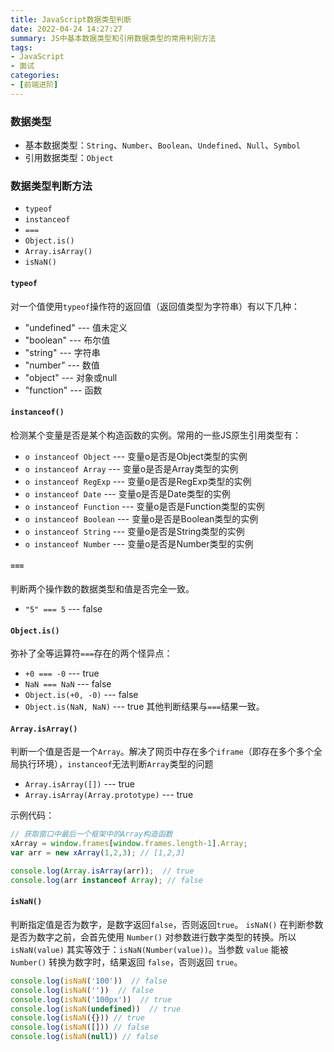 ```yaml
---
title: JavaScript数据类型判断
date: 2022-04-24 14:27:27
summary: JS中基本数据类型和引用数据类型的常用判别方法
tags:
- JavaScript
- 面试
categories:
- [前端进阶]
---
```


### 数据类型
- 基本数据类型：`String`、`Number`、`Boolean`、`Undefined`、`Null`、`Symbol`
- 引用数据类型：`Object`

### 数据类型判断方法
- `typeof`
- `instanceof`
- `===`
- `Object.is()`
- `Array.isArray()`
- `isNaN()`

#### `typeof`
对一个值使用`typeof`操作符的返回值（返回值类型为字符串）有以下几种：
- "undefined" --- 值未定义
- "boolean"   --- 布尔值
- "string"    --- 字符串
- "number"    --- 数值
- "object"    --- 对象或null
- "function"  --- 函数

#### `instanceof()`
检测某个变量是否是某个构造函数的实例。常用的一些JS原生引用类型有：
- `o instanceof Object` --- 变量o是否是Object类型的实例
- `o instanceof Array`  --- 变量o是否是Array类型的实例
- `o instanceof RegExp` --- 变量o是否是RegExp类型的实例
- `o instanceof Date`   --- 变量o是否是Date类型的实例
- `o instanceof Function` --- 变量o是否是Function类型的实例
- `o instanceof Boolean` --- 变量o是否是Boolean类型的实例
- `o instanceof String` --- 变量o是否是String类型的实例
- `o instanceof Number` --- 变量o是否是Number类型的实例


#### `===`
判断两个操作数的数据类型和值是否完全一致。
- `"5" === 5` --- false

#### `Object.is()`
弥补了全等运算符`===`存在的两个怪异点：
- `+0 === -0` --- true
- `NaN === NaN` --- false
- `Object.is(+0, -0)` ---  false
- `Object.is(NaN, NaN)` --- true
其他判断结果与`===`结果一致。

#### `Array.isArray()`
判断一个值是否是一个`Array`。解决了网页中存在多个`iframe`（即存在多个多个全局执行环境），`instanceof`无法判断`Array`类型的问题
- `Array.isArray([])` ---  true
- `Array.isArray(Array.prototype)` --- true

示例代码：
```js
// 获取窗口中最后一个框架中的Array构造函数
xArray = window.frames[window.frames.length-1].Array;
var arr = new xArray(1,2,3); // [1,2,3]

console.log(Array.isArray(arr));  // true
console.log(arr instanceof Array); // false
```

#### `isNaN()`
判断指定值是否为数字，是数字返回`false`，否则返回`true`。 `isNaN()` 在判断参数是否为数字之前，会首先使用 `Number()` 对参数进行数字类型的转换。所以 `isNaN(value)` 其实等效于：`isNaN(Number(value))`。当参数 `value` 能被 `Number()` 转换为数字时，结果返回 `false`，否则返回 `true`。
```js
console.log(isNaN('100'))  // false
console.log(isNaN(''))  // false
console.log(isNaN('100px'))  // true
console.log(isNaN(undefined))  // true
console.log(isNaN({})) // true
console.log(isNaN([])) // false
console.log(isNaN(null)) // false
```